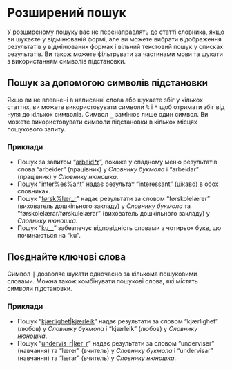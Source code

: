 # Розширений пошук
У розширеному пошуку вас не перенаправлять до статті словника, якщо ви шукаєте у відмінюваній формі, але ви можете вибрати відображення результатів у відмінюваних формах і вільний текстовий пошук у списках результатів. Ви також можете фільтрувати за частинами мови та шукати з використанням символів підстановки.

## Пошук за допомогою символів підстановки
Якщо ви не впевнені в написанні слова або шукаєте збіг у кількох статтях, ви можете використовувати символи <kbd>%</kbd> і <kbd>\*</kbd> щоб отримати збіг від нуля до кількох символів. Символ <kbd>\_</kbd> замінює лише один символ. Ви можете використовувати символи підстановки в кількох місцях пошукового запиту.

### Приклади

*   Пошук за запитом “[arbeid\*r](https://ordbokene.no/bm,nn/search?q=arbeid%2ar&scope=ei)”, покаже у спадному меню результатів слова “arbeider” (працівник) у _Словнику букмола_ і “arbeidar”  (працівник) у _Словнику нюношка_.
*   Пошук  “[inter%es%ant](https://ordbokene.no/bm,nn/search?q=inter%25es%25ant&scope=ei)” надає результат “interessant” (цікаво) в обох словниках.
*   Пошук “[førsk%lær\_r](https://ordbokene.no/bm,nn/search?q=f%C3%B8rsk%25l%C3%A6r_r&scope=ei)” надає результати за словом “førskolelærer” (вихователь дошкільного закладу) у _Словнику букмола_ та “førskolelærar/førskulelærar” (вихователь дошкільного закладу) у _Словнику нюношка_.
*   Пошук  “[ku\_\_](https://ordbokene.no/bm,nn/search?q=ku__&scope=e)” забезпечує відповідність словами з чотирьох букв, що починаються на “ku”.

## Поєднайте ключові слова

Символ <kbd>|</kbd> дозволяє шукати одночасно за кількома пошуковими словами. Можна також комбінувати пошукові слова, які містять символи підстановки.

### Приклади

*   Пошук “[kjærlighet|kjærleik](https://ordbokene.no/bm,nn/search?q=kj%C3%A6rlighet%7Ckj%C3%A6rleik&scope=ei)” надає результати за словом “kjærlighet” (любов) у _Словнику букмола_ і “kjærleik” (любов) у _Словнику нюношка_.
*   Пошук “[undervis\_r|lær\_r](https://ordbokene.no/bm,nn/search?q=undervis_r%7Cl%C3%A6r_r&scope=ei)” надає результати за словом “underviser” (навчання) та “lærer” (вчитель) у _Словнику букмола_ і “undervisar” (навчання) та “lærar” (вчитель) у _Словнику нюношка_.